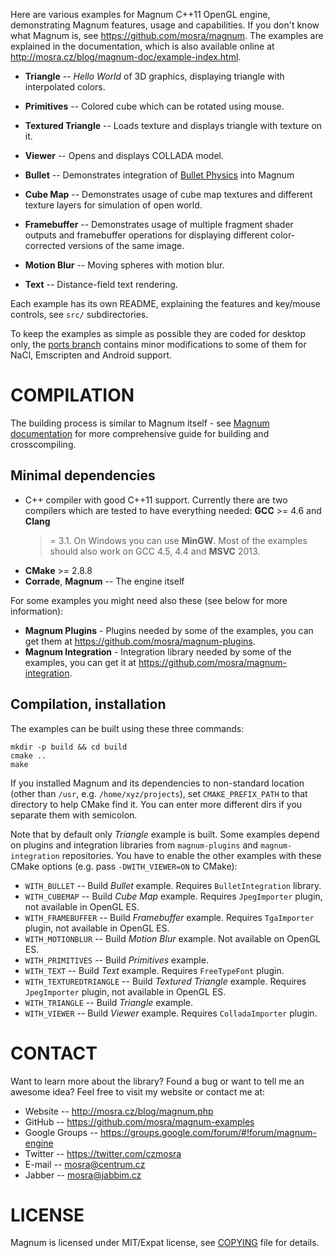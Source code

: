 Here are various examples for Magnum C++11 OpenGL engine, demonstrating Magnum
features, usage and capabilities. If you don't know what Magnum is, see
https://github.com/mosra/magnum. The examples are explained in the
documentation, which is also available online at
http://mosra.cz/blog/magnum-doc/example-index.html.

*   **Triangle** -- *Hello World* of 3D graphics, displaying triangle with
    interpolated colors.
*   **Primitives** -- Colored cube which can be rotated using mouse.
*   **Textured Triangle** -- Loads texture and displays triangle with texture
    on it.
*   **Viewer** -- Opens and displays COLLADA model.

*   **Bullet** -- Demonstrates integration of [Bullet Physics](http://www.bulletphysics.com)
    into Magnum
*   **Cube Map** -- Demonstrates usage of cube map textures and different
    texture layers for simulation of open world.
*   **Framebuffer** -- Demonstrates usage of multiple fragment shader outputs
    and framebuffer operations for displaying different color-corrected
    versions of the same image.
*   **Motion Blur** -- Moving spheres with motion blur.
*   **Text** -- Distance-field text rendering.

Each example has its own README, explaining the features and key/mouse
controls, see `src/` subdirectories.

To keep the examples as simple as possible they are coded for desktop only,
the [ports branch](https://github.com/mosra/magnum-examples/tree/ports)
contains minor modifications to some of them for NaCl, Emscripten and Android
support.

COMPILATION
===========

The building process is similar to Magnum itself - see [Magnum documentation](http://mosra.cz/blog/magnum-doc/)
for more comprehensive guide for building and crosscompiling.

Minimal dependencies
--------------------

*   C++ compiler with good C++11 support. Currently there are two compilers
    which are tested to have everything needed: **GCC** >= 4.6 and **Clang**
    >= 3.1. On Windows you can use **MinGW**. Most of the examples should also
    work on GCC 4.5, 4.4 and **MSVC** 2013.
*   **CMake** >= 2.8.8
*   **Corrade**, **Magnum** -- The engine itself

For some examples you might need also these (see below for more information):

*   **Magnum Plugins** - Plugins needed by some of the examples, you can get
    them at https://github.com/mosra/magnum-plugins.
*   **Magnum Integration** - Integration library needed by some of the
    examples, you can get it at https://github.com/mosra/magnum-integration.

Compilation, installation
-------------------------

The examples can be built using these three commands:

    mkdir -p build && cd build
    cmake ..
    make

If you installed Magnum and its dependencies to non-standard location (other
than `/usr`, e.g. `/home/xyz/projects`), set `CMAKE_PREFIX_PATH` to that
directory to help CMake find it. You can enter more different dirs if you
separate them with semicolon.

Note that by default only *Triangle* example is built. Some examples depend on
plugins and integration libraries from `magnum-plugins` and `magnum-integration`
repositories. You have to enable the other examples with these CMake options
(e.g. pass `-DWITH_VIEWER=ON` to CMake):

*   `WITH_BULLET` -- Build *Bullet* example. Requires `BulletIntegration`
    library.
*   `WITH_CUBEMAP` -- Build *Cube Map* example. Requires `JpegImporter` plugin,
    not available in OpenGL ES.
*   `WITH_FRAMEBUFFER` -- Build *Framebuffer* example. Requires `TgaImporter`
    plugin, not available in OpenGL ES.
*   `WITH_MOTIONBLUR` -- Build *Motion Blur* example. Not available on OpenGL
    ES.
*   `WITH_PRIMITIVES` -- Build *Primitives* example.
*   `WITH_TEXT` -- Build *Text* example. Requires `FreeTypeFont` plugin.
*   `WITH_TEXTUREDTRIANGLE` -- Build *Textured Triangle* example. Requires
    `JpegImporter` plugin, not available in OpenGL ES.
*   `WITH_TRIANGLE` -- Build *Triangle* example.
*   `WITH_VIEWER` -- Build *Viewer* example. Requires `ColladaImporter` plugin.

CONTACT
=======

Want to learn more about the library? Found a bug or want to tell me an awesome
idea? Feel free to visit my website or contact me at:

*   Website -- http://mosra.cz/blog/magnum.php
*   GitHub -- https://github.com/mosra/magnum-examples
*   Google Groups -- https://groups.google.com/forum/#!forum/magnum-engine
*   Twitter -- https://twitter.com/czmosra
*   E-mail -- mosra@centrum.cz
*   Jabber -- mosra@jabbim.cz

LICENSE
=======

Magnum is licensed under MIT/Expat license, see [COPYING](COPYING) file for
details.
